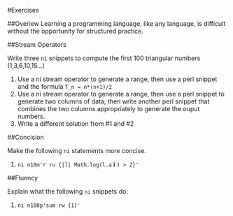 #Exercises

##Overiew
Learning a programming language, like any language, is difficult without the opportunity for structured practice.

##Stream Operators

Write three `ni` snippets to compute the first 100 triangular numbers (1,3,6,10,15...)

1. Use a ni stream operator to generate a range, then use a perl snippet and the formula `T_n = n*(n+1)/2`
2. Use a ni stream operator to generate a range, then use a perl snippet to generate two columns of data; then write another perl snippet that combines the two columns appropriately to generate the ouput numbers.
3. Write a different solution from #1 and #2

##Concision

Make the following `ni` statements more concise.

1. `ni n10m'r ru {|l| Math.log(l.a` **i** `) > 2}' `


##Fluency

Explain what the following `ni` snippets do:

1. `ni n100p'sum rw {1}'`
